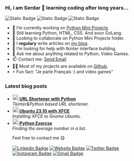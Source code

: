 ### Hi, i am Serdar 👋 learning coding after long years...

![Static Badge](https://img.shields.io/badge/IDE-VsCode-blue)
![Static Badge](https://img.shields.io/badge/python-tkinter-blue?logo=python)
![Static Badge](https://img.shields.io/badge/HTML-CSS-orange)

- 🔭 I’m currently working on [Python Mini Projects](https://github.com/storlak/PythonMiniProjects)
- 🌱 Still learning Python, HTML, CSS. And soon GoLang.
- 👯 Looking to collaborate on Python Mini Projects folder.
- 📝 I <strong>regulary</strong> write articles on <a href="https://torsland.wordpress.com">my blog</a>.
- 🤔 I’m looking for help with tkinter interface building.
- 💬 Ask me about anything related to Python, Video Games.
- 📫 Contact me: <a href="mailto:email@example.com, secondemail@example.com">Send Email</a>
- 👨‍💻 Most of my projects are available on <a href="https://github.com/storlak?tab=repositories">Github</a>.</li>
- ⚡ Fun fact: "Je parle Français :) and video games"

<h3>Latest blog posts</h3>
<ul>
  <li><a href="https://torsland.wordpress.com/2024/03/25/python-ile-url-kisaltici/"><b><img src="https://torsland.files.wordpress.com/2024/03/ekran-goruntusu-2024-03-25-195539.png" width="20" alt="new" /> URL Shortener with Python</b></a><br/><i>Tkinter&Python based URL shortener.</i></li>

 <li><a href="https://torsland.wordpress.com/2024/03/18/ubuntu-23-10-ile-xfce/"><b><img src="https://ubuntuhandbook.org/wp-content/uploads/2020/07/change-displaymanager.png" width="20" alt="new" /> Ubuntu 23.10 with XFCE</b></a><br/><i>Installing XFCE to Gnome Ubuntu.</i></li>

 <li><a href="https://torsland.wordpress.com/2024/01/09/python-exercises-finding-the-average-of-numbers-in-a-list/"><b><img src="https://www.kindpng.com/picc/m/159-1595848_python-logo-png-transparent-background-python-logo-png.png" width="20" alt="new" /> Python Exercse</b></a><br/><i>Finding the average number in a list.</i></li>

Feel free to contact me :yum:
<br><br>
[![Linkedin Badge](https://img.shields.io/badge/-storlak-blue?style=flat&logo=Linkedin&logoColor=white&link=https://www.linkedin.com/in/serdartorlak/)](https://www.linkedin.com/in/serdartorlak/)
[![Website Badge](https://img.shields.io/badge/-torsland-47CCCC?style=flat&logo=Google-Chrome&logoColor=white&link=https://torsland.wordpress.com)](https://torsland.wordpress.com)
[![Twitter Badge](https://img.shields.io/badge/-@serdartorlak-1ca0f1?style=flat&labelColor=1ca0f1&logo=twitter&logoColor=white&link=https://twitter.com/serdartorlak)](https://twitter.com/serdartorlak)
[![Instagram Badge](https://img.shields.io/badge/-@serdartorlak1-purple?style=flat&logo=instagram&logoColor=white&link=https://instagram.com/serdartorlak1/)](https://instagram.com/serdartorlak1)
[![Gmail Badge](https://img.shields.io/badge/-serdartorlak-c14438?style=flat&logo=Gmail&logoColor=white&link=mailto:serdartorlak@gmail.com)](mailto:serdartorlak@gmail.com)
